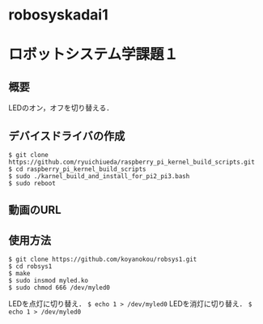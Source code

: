# robosyskadai1
# ロボットシステム学課題１
## 概要
LEDのオン，オフを切り替える．
## デバイスドライバの作成
```
$ git clone https://github.com/ryuichiueda/raspberry_pi_kernel_build_scripts.git
$ cd raspberry_pi_kernel_build_scripts
$ sudo ./karnel_build_and_install_for_pi2_pi3.bash
$ sudo reboot
```
## 動画のURL


## 使用方法
```
$ git clone https://github.com/koyanokou/robsys1.git
$ cd robsys1
$ make
$ sudo insmod myled.ko
$ sudo chmod 666 /dev/myled0
```
LEDを点灯に切り替え．
`$ echo 1 > /dev/myled0`
LEDを消灯に切り替え．
`$ echo 1 > /dev/myled0`

